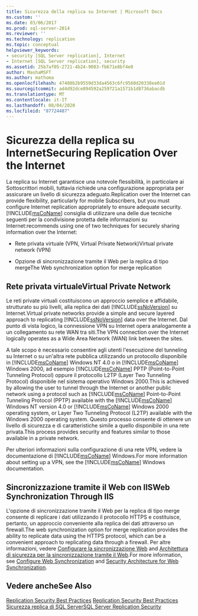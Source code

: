 ```yaml
---
title: Sicurezza della replica su Internet | Microsoft Docs
ms.custom: ''
ms.date: 03/06/2017
ms.prod: sql-server-2014
ms.reviewer: ''
ms.technology: replication
ms.topic: conceptual
helpviewer_keywords:
- security [SQL Server replication], Internet
- Internet [SQL Server replication], security
ms.assetid: 25b7af05-2721-4b24-9083-fb671e8bf4e0
author: MashaMSFT
ms.author: mathoma
ms.openlocfilehash: 47408b2b9559d33da4563c6fc9560d20338ee01d
ms.sourcegitcommit: ad4d92dce894592a259721a1571b1d8736abacdb
ms.translationtype: MT
ms.contentlocale: it-IT
ms.lasthandoff: 08/04/2020
ms.locfileid: "87724487"
---
```

# <a name="securing-replication-over-the-internet"></a><span data-ttu-id="c0d8a-102">Sicurezza della replica su Internet</span><span class="sxs-lookup"><span data-stu-id="c0d8a-102">Securing Replication Over the Internet</span></span>
  <span data-ttu-id="c0d8a-103">La replica su Internet garantisce una notevole flessibilità, in particolare ai Sottoscrittori mobili, tuttavia richiede una configurazione appropriata per assicurare un livello di sicurezza adeguato.</span><span class="sxs-lookup"><span data-stu-id="c0d8a-103">Replication over the Internet can provide flexibility, particularly for mobile Subscribers, but you must configure Internet replication appropriately to ensure adequate security.</span></span> [!INCLUDE[msCoName](../../../includes/msconame-md.md)] <span data-ttu-id="c0d8a-104">consiglia di utilizzare una delle due tecniche seguenti per la condivisione protetta delle informazioni su Internet:</span><span class="sxs-lookup"><span data-stu-id="c0d8a-104">recommends using one of two techniques for securely sharing information over the Internet:</span></span>  
  
-   <span data-ttu-id="c0d8a-105">Rete privata virtuale (VPN, Virtual Private Network)</span><span class="sxs-lookup"><span data-stu-id="c0d8a-105">Virtual private network (VPN)</span></span>  
  
-   <span data-ttu-id="c0d8a-106">Opzione di sincronizzazione tramite il Web per la replica di tipo merge</span><span class="sxs-lookup"><span data-stu-id="c0d8a-106">The Web synchronization option for merge replication</span></span>  
  
## <a name="virtual-private-network"></a><span data-ttu-id="c0d8a-107">Rete privata virtuale</span><span class="sxs-lookup"><span data-stu-id="c0d8a-107">Virtual Private Network</span></span>  
 <span data-ttu-id="c0d8a-108">Le reti private virtuali costituiscono un approccio semplice e affidabile, strutturato su più livelli, alla replica dei dati [!INCLUDE[ssNoVersion](../../../includes/ssnoversion-md.md)] su Internet.</span><span class="sxs-lookup"><span data-stu-id="c0d8a-108">Virtual private networks provide a simple and secure layered approach to replicating [!INCLUDE[ssNoVersion](../../../includes/ssnoversion-md.md)] data over the Internet.</span></span> <span data-ttu-id="c0d8a-109">Dal punto di vista logico, la connessione VPN su Internet opera analogamente a un collegamento su rete WAN tra siti.</span><span class="sxs-lookup"><span data-stu-id="c0d8a-109">The VPN connection over the Internet logically operates as a Wide Area Network (WAN) link between the sites.</span></span>  
  
 <span data-ttu-id="c0d8a-110">A tale scopo è necessario consentire agli utenti l'esecuzione del tunneling su Internet o su un'altra rete pubblica utilizzando un protocollo disponibile in [!INCLUDE[msCoName](../../../includes/msconame-md.md)] Windows NT 4.0 o in [!INCLUDE[msCoName](../../../includes/msconame-md.md)] Windows 2000, ad esempio [!INCLUDE[msCoName](../../../includes/msconame-md.md)] PPTP (Point-to-Point Tunneling Protocol) oppure il protocollo L2TP (Layer Two Tunneling Protocol) disponibile nel sistema operativo Windows 2000.</span><span class="sxs-lookup"><span data-stu-id="c0d8a-110">This is achieved by allowing the user to tunnel through the Internet or another public network using a protocol such as [!INCLUDE[msCoName](../../../includes/msconame-md.md)] Point-to-Point Tunneling Protocol (PPTP) available with the [!INCLUDE[msCoName](../../../includes/msconame-md.md)] Windows NT version 4.0 or [!INCLUDE[msCoName](../../../includes/msconame-md.md)] Windows 2000 operating system, or Layer Two Tunneling Protocol (L2TP) available with the Windows 2000 operating system.</span></span> <span data-ttu-id="c0d8a-111">Questo processo consente di ottenere un livello di sicurezza e di caratteristiche simile a quello disponibile in una rete privata.</span><span class="sxs-lookup"><span data-stu-id="c0d8a-111">This process provides security and features similar to those available in a private network.</span></span>  
  
 <span data-ttu-id="c0d8a-112">Per ulteriori informazioni sulla configurazione di una rete VPN, vedere la documentazione di [!INCLUDE[msCoName](../../../includes/msconame-md.md)] Windows.</span><span class="sxs-lookup"><span data-stu-id="c0d8a-112">For more information about setting up a VPN, see the [!INCLUDE[msCoName](../../../includes/msconame-md.md)] Windows documentation.</span></span>  
  
## <a name="web-synchronization-through-iis"></a><span data-ttu-id="c0d8a-113">Sincronizzazione tramite il Web con IIS</span><span class="sxs-lookup"><span data-stu-id="c0d8a-113">Web Synchronization Through IIS</span></span>  
 <span data-ttu-id="c0d8a-114">L'opzione di sincronizzazione tramite il Web per la replica di tipo merge consente di replicare i dati utilizzando il protocollo HTTPS e costituisce, pertanto, un approccio conveniente alla replica dei dati attraverso un firewall.</span><span class="sxs-lookup"><span data-stu-id="c0d8a-114">The web synchronization option for merge replication provides the ability to replicate data using the HTTPS protocol, which can be a convenient approach to replicating data through a firewall.</span></span> <span data-ttu-id="c0d8a-115">Per altre informazioni, vedere [Configurare la sincronizzazione Web](../configure-web-synchronization.md) and [Architettura di sicurezza per la sincronizzazione tramite il Web](security-architecture-for-web-synchronization.md).</span><span class="sxs-lookup"><span data-stu-id="c0d8a-115">For more information, see [Configure Web Synchronization](../configure-web-synchronization.md) and [Security Architecture for Web Synchronization](security-architecture-for-web-synchronization.md).</span></span>  
  
## <a name="see-also"></a><span data-ttu-id="c0d8a-116">Vedere anche</span><span class="sxs-lookup"><span data-stu-id="c0d8a-116">See Also</span></span>  
 <span data-ttu-id="c0d8a-117">[Replication Security Best Practices](replication-security-best-practices.md) </span><span class="sxs-lookup"><span data-stu-id="c0d8a-117">[Replication Security Best Practices](replication-security-best-practices.md) </span></span>  
 [<span data-ttu-id="c0d8a-118">Sicurezza replica di SQL Server</span><span class="sxs-lookup"><span data-stu-id="c0d8a-118">SQL Server Replication Security</span></span>](view-and-modify-replication-security-settings.md)  
  
  
